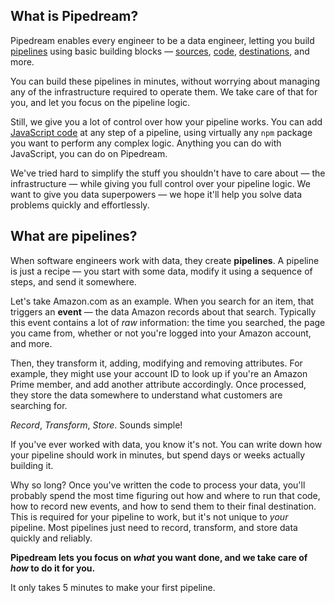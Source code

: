## What is Pipedream?

Pipedream enables every engineer to be a data engineer, letting you build [pipelines](#what-are-pipelines) using basic building blocks — [sources](/notebook/sources/), [code](/notebook/code/), [destinations](/notebook/destinations/), and more.

You can build these pipelines in minutes, without worrying about managing any of the infrastructure required to operate them. We take care of that for you, and let you focus on the pipeline logic.

Still, we give you a lot of control over how your pipeline works. You can add [JavaScript code](/notebook/code/) at any step of a pipeline, using virtually any `npm` package you want to perform any complex logic. Anything you can do with JavaScript, you can do on Pipedream.

We've tried hard to simplify the stuff you shouldn't have to care about — the infrastructure — while giving you full control over your pipeline logic. We want to give you data superpowers — we hope it'll help you solve data problems quickly and effortlessly.

## What are pipelines?

When software engineers work with data, they create **pipelines**. A pipeline is just a recipe — you start with some data, modify it using a sequence of steps, and send it somewhere.

Let's take Amazon.com as an example. When you search for an item, that triggers an **event** — the data Amazon records about that search. Typically this event contains a lot of _raw_ information: the time you searched, the page you came from, whether or not you're logged into your Amazon account, and more.

Then, they transform it, adding, modifying and removing attributes. For example, they might use your account ID to look up if you're an Amazon Prime member, and add another attribute accordingly. Once processed, they store the data somewhere to understand what customers are searching for.

_Record_, _Transform_, _Store_. Sounds simple!

If you've ever worked with data, you know it's not. You can write down how your pipeline should work in minutes, but spend days or weeks actually building it.

Why so long? Once you've written the code to process your data, you'll probably spend the most time figuring out how and where to run that code, how to record new events, and how to send them to their final destination. This is required for your pipeline to work, but it's not unique to _your_ pipeline. Most pipelines just need to record, transform, and store data quickly and reliably.

**Pipedream lets you focus on _what_ you want done, and we take care of _how_ to do it for you.**

It only takes 5 minutes to make your first pipeline.
